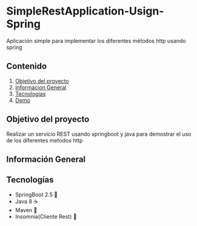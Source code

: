 # SimpleRestApplication-Usign-Spring
Aplicación simple para implementar los diferentes métodos http usando spring


## Contenido
1. [Objetivo del proyecto](#Objetivo_del_Proyecto)
2. [Informacion General](#Informacion_General)
3. [Tecnologias](#Tecnologias)
5. [Demo](#Demo)


## Objetivo del proyecto
Realizar un servicio  REST usando springboot y java para demostrar el  uso de los diferentes metodos http


## Información General


## Tecnologías
* SpringBoot 2.5 :seedling:
* Java 8 :coffee:
* Maven :leaves:
* Insomnia(Cliente Rest) :first_quarter_moon_with_face:
